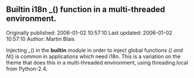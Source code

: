 ## Builtin i18n _() function in a multi-threaded environment. 
Originally published: 2006-01-02 10:57:10 
Last updated: 2006-01-02 10:57:10 
Author: Martin Blais 
 
Injecting _() in the __builtin__ module in order to inject global functions _() and N_() is common in applications which need i18n.  This is a variation on the theme that does this in a multi-threaded environment, using threading.local from Python-2.4.